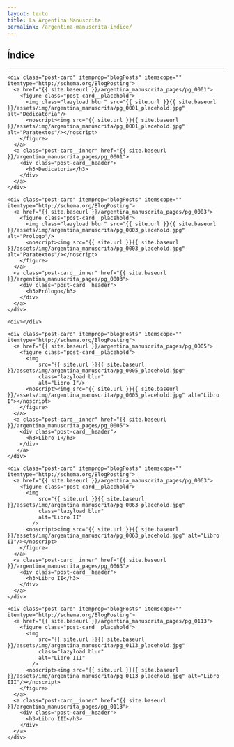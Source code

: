 ```yaml
---
layout: texto
title: La Argentina Manuscrita
permalink: /argentina-manuscrita-indice/
---
```


<h2>Índice</h2>

<hr/>

<div class="container">
  <div class="post-list" itemscope="" itemtype="http://schema.org/Blog">

<!-- Dedicatoria -->
    <div class="post-card" itemprop="blogPosts" itemscope="" itemtype="http://schema.org/BlogPosting">
      <a href="{{ site.baseurl }}/argentina_manuscrita_pages/pg_0001">
        <figure class="post-card__placehold">
          <img class="lazyload blur" src="{{ site.url }}{{ site.baseurl }}/assets/img/argentina_manuscrita/pg_0001_placehold.jpg" alt="Dedicatoria"/>
          <noscript><img src="{{ site.url }}{{ site.baseurl }}/assets/img/argentina_manuscrita/pg_0001_placehold.jpg" alt="Paratextos"/></noscript>
        </figure>
      </a>
      <a class="post-card__inner" href="{{ site.baseurl }}/argentina_manuscrita_pages/pg_0001">
        <div class="post-card__header">
          <h3>Dedicatoria</h3>
        </div>
      </a>
    </div>
<!-- Prologo -->
    <div class="post-card" itemprop="blogPosts" itemscope="" itemtype="http://schema.org/BlogPosting">
      <a href="{{ site.baseurl }}/argentina_manuscrita_pages/pg_0003">
        <figure class="post-card__placehold">
          <img class="lazyload blur" src="{{ site.url }}{{ site.baseurl }}/assets/img/argentina_manuscrita/pg_0003_placehold.jpg" alt="Prólogo"/>
          <noscript><img src="{{ site.url }}{{ site.baseurl }}/assets/img/argentina_manuscrita/pg_0003_placehold.jpg" alt="Paratextos"/></noscript>
        </figure>
      </a>
      <a class="post-card__inner" href="{{ site.baseurl }}/argentina_manuscrita_pages/pg_0003">
        <div class="post-card__header">
          <h3>Prólogo</h3>
        </div>
      </a>
    </div>
<!-- Div vacia para alinear libros -->
    <div></div>
<!-- Libr I --> 
    <div class="post-card" itemprop="blogPosts" itemscope="" itemtype="http://schema.org/BlogPosting">
      <a href="{{ site.baseurl }}/argentina_manuscrita_pages/pg_0005">
        <figure class="post-card__placehold">
          <img
              src="{{ site.url }}{{ site.baseurl }}/assets/img/argentina_manuscrita/pg_0005_placehold.jpg"
              class="lazyload blur"
              alt="Libro I"/> 
          <noscript><img src="{{ site.url }}{{ site.baseurl }}/assets/img/argentina_manuscrita/pg_0005_placehold.jpg" alt="Libro I"></noscript>
        </figure>
      </a>
      <a class="post-card__inner" href="{{ site.baseurl }}/argentina_manuscrita_pages/pg_0005">
        <div class="post-card__header">
          <h3>Libro I</h3>
        </div>
       </a>
    </div>
 <!-- Libr II -->    
    <div class="post-card" itemprop="blogPosts" itemscope="" itemtype="http://schema.org/BlogPosting">
      <a href="{{ site.baseurl }}/argentina_manuscrita_pages/pg_0063">
        <figure class="post-card__placehold">
          <img
              src="{{ site.url }}{{ site.baseurl }}/assets/img/argentina_manuscrita/pg_0063_placehold.jpg"
              class="lazyload blur"
              alt="Libro II"
            />
          <noscript><img src="{{ site.url }}{{ site.baseurl }}/assets/img/argentina_manuscrita/pg_0063_placehold.jpg" alt="Libro II"/></noscript>
        </figure>
      </a>
      <a class="post-card__inner" href="{{ site.baseurl }}/argentina_manuscrita_pages/pg_0063">
        <div class="post-card__header">
          <h3>Libro II</h3>
        </div>
      </a>
    </div>
<!-- Libr III --> 
    <div class="post-card" itemprop="blogPosts" itemscope="" itemtype="http://schema.org/BlogPosting">
      <a href="{{ site.baseurl }}/argentina_manuscrita_pages/pg_0113">
        <figure class="post-card__placehold">
          <img
              src="{{ site.url }}{{ site.baseurl }}/assets/img/argentina_manuscrita/pg_0113_placehold.jpg"
              class="lazyload blur"
              alt="Libro III"
            />
          <noscript><img src="{{ site.url }}{{ site.baseurl }}/assets/img/argentina_manuscrita/pg_0113_placehold.jpg" alt="Libro III"/></noscript>
        </figure>
      </a>
      <a class="post-card__inner" href="{{ site.baseurl }}/argentina_manuscrita_pages/pg_0113">
        <div class="post-card__header">
          <h3>Libro III</h3>
        </div>
      </a>
    </div>

  </div>
</div>
<br/>

